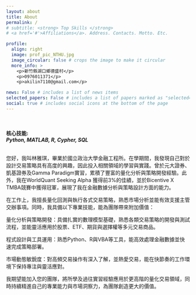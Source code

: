 ```yaml
---
layout: about
title: About
permalink: /
# subtitle: <strong> Top Skills </strong> 
# <a href='#'>Affiliations</a>. Address. Contacts. Motto. Etc.

profile:
  align: right
  image: prof_pic_NTHU.jpg
  image_circular: false # crops the image to make it circular
  more_info: >
    <p>新竹縣湖口鄉德盛村</p>
    <p>0976011371</p>
    <p>akilin7110@gmail.com</p>

news: False # includes a list of news items
selected_papers: False # includes a list of papers marked as "selected={true}"
social: true # includes social icons at the bottom of the page
---
```


<div style="text-align: justify;">
    <br><br>
    <strong>核心技能:</strong>
    <br> 
    <strong><i>Python, MATLAB, R, Cypher, SQL</i></strong>
    <br><br>
</div>

您好，我叫林雅琪，畢業於國立政治大學金融工程所。在學期間，我發現自己對於設計交易策略具有高度的興趣，因此投入相關領域的學習與實踐。曾於元大證券、凱基證券及Gamma Paradigm實習，累積了豐富的量化分析與策略開發經驗。此外，我在WorldQuant Seeking Alpha 獲得前3%的佳績，並於Bicentive X TMBA競賽中獲得冠軍，展現了我在金融數據分析與策略設計方面的能力。

在工作上，我擅長量化回測與執行各式交易策略，熟悉市場分析並能有效支援主管交辦事項。同時，我具備以下專業技能，能為團隊帶來附加價值：

量化分析與策略開發：具備扎實的數理模型基礎，熟悉各類交易策略的開發與測試流程，並能靈活應用於股票、ETF、期貨與選擇權等多元交易商品。

程式設計與工具運用：熟悉Python、R與VBA等工具，能高效處理金融數據並快速完成策略部署。

市場動態敏銳度：對高頻交易操作有深入了解，並熱愛交易，能在快節奏的工作環境下保持專注與靈活應對。

我期望能加入您的團隊，將所學及過往實習經驗應用於更高階的量化交易領域，同時持續精進自己的專業能力與市場洞察力，為團隊創造更大的價值。
